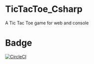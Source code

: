 # TicTacToe_Csharp
A Tic Tac Toe game for web and console

# Badge
[![CircleCI](https://circleci.com/gh/circleci/circleci-docs.svg?style=svg)](https://circleci.com/gh/circleci/circleci-docs)
